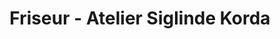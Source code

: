 ---
title: "Friseur - Atelier Siglinde Korda"
url: /kronach/friseur-atelier-siglinde-korda/
shop: Friseur
---